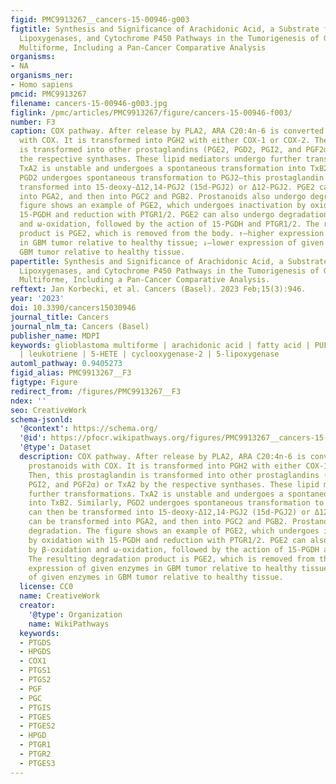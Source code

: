 ```yaml
---
figid: PMC9913267__cancers-15-00946-g003
figtitle: Synthesis and Significance of Arachidonic Acid, a Substrate for Cyclooxygenases,
  Lipoxygenases, and Cytochrome P450 Pathways in the Tumorigenesis of Glioblastoma
  Multiforme, Including a Pan-Cancer Comparative Analysis
organisms:
- NA
organisms_ner:
- Homo sapiens
pmcid: PMC9913267
filename: cancers-15-00946-g003.jpg
figlink: /pmc/articles/PMC9913267/figure/cancers-15-00946-f003/
number: F3
caption: COX pathway. After release by PLA2, ARA C20:4n-6 is converted into prostanoids
  with COX. It is transformed into PGH2 with either COX-1 or COX-2. Then, this prostaglandin
  is transformed into other prostaglandins (PGE2, PGD2, PGI2, and PGF2α) or TxA2 by
  the respective synthases. These lipid mediators undergo further transformations.
  TxA2 is unstable and undergoes a spontaneous transformation into TxB2. Similarly,
  PGD2 undergoes spontaneous transformation to PGJ2—this prostaglandin can then be
  transformed into 15-deoxy-Δ12,14-PGJ2 (15d-PGJ2) or Δ12-PGJ2. PGE2 can be transformed
  into PGA2, and then into PGC2 and PGB2. Prostanoids also undergo degradation. The
  figure shows an example of PGE2, which undergoes inactivation by oxidation with
  15-PGDH and reduction with PTGR1/2. PGE2 can also undergo degradation by β-oxidation
  and ω-oxidation, followed by the action of 15-PGDH and PTGR1/2. The resulting degradation
  product is PGE2, which is removed from the body. ↑—higher expression of given enzymes
  in GBM tumor relative to healthy tissue; ↓—lower expression of given enzymes in
  GBM tumor relative to healthy tissue.
papertitle: Synthesis and Significance of Arachidonic Acid, a Substrate for Cyclooxygenases,
  Lipoxygenases, and Cytochrome P450 Pathways in the Tumorigenesis of Glioblastoma
  Multiforme, Including a Pan-Cancer Comparative Analysis.
reftext: Jan Korbecki, et al. Cancers (Basel). 2023 Feb;15(3):946.
year: '2023'
doi: 10.3390/cancers15030946
journal_title: Cancers
journal_nlm_ta: Cancers (Basel)
publisher_name: MDPI
keywords: glioblastoma multiforme | arachidonic acid | fatty acid | PUFA | prostaglandin
  | leukotriene | 5-HETE | cyclooxygenase-2 | 5-lipoxygenase
automl_pathway: 0.9405273
figid_alias: PMC9913267__F3
figtype: Figure
redirect_from: /figures/PMC9913267__F3
ndex: ''
seo: CreativeWork
schema-jsonld:
  '@context': https://schema.org/
  '@id': https://pfocr.wikipathways.org/figures/PMC9913267__cancers-15-00946-g003.html
  '@type': Dataset
  description: COX pathway. After release by PLA2, ARA C20:4n-6 is converted into
    prostanoids with COX. It is transformed into PGH2 with either COX-1 or COX-2.
    Then, this prostaglandin is transformed into other prostaglandins (PGE2, PGD2,
    PGI2, and PGF2α) or TxA2 by the respective synthases. These lipid mediators undergo
    further transformations. TxA2 is unstable and undergoes a spontaneous transformation
    into TxB2. Similarly, PGD2 undergoes spontaneous transformation to PGJ2—this prostaglandin
    can then be transformed into 15-deoxy-Δ12,14-PGJ2 (15d-PGJ2) or Δ12-PGJ2. PGE2
    can be transformed into PGA2, and then into PGC2 and PGB2. Prostanoids also undergo
    degradation. The figure shows an example of PGE2, which undergoes inactivation
    by oxidation with 15-PGDH and reduction with PTGR1/2. PGE2 can also undergo degradation
    by β-oxidation and ω-oxidation, followed by the action of 15-PGDH and PTGR1/2.
    The resulting degradation product is PGE2, which is removed from the body. ↑—higher
    expression of given enzymes in GBM tumor relative to healthy tissue; ↓—lower expression
    of given enzymes in GBM tumor relative to healthy tissue.
  license: CC0
  name: CreativeWork
  creator:
    '@type': Organization
    name: WikiPathways
  keywords:
  - PTGDS
  - HPGDS
  - COX1
  - PTGS1
  - PTGS2
  - PGF
  - PGC
  - PTGIS
  - PTGES
  - PTGES2
  - HPGD
  - PTGR1
  - PTGR2
  - PTGES3
---
```


